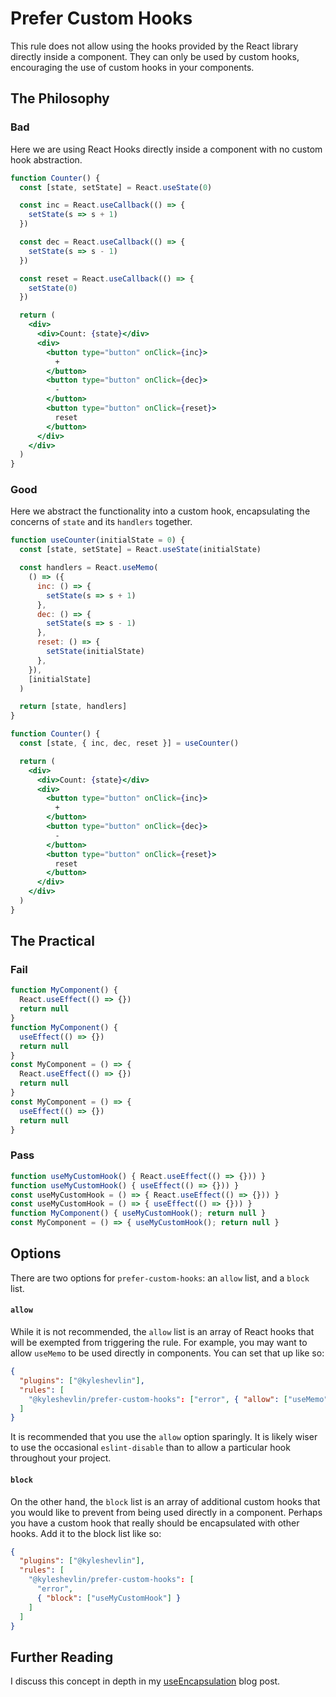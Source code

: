 # Prefer Custom Hooks

This rule does not allow using the hooks provided by the React library directly inside a component. They can only be used by custom hooks, encouraging the use of custom hooks in your components.

## The Philosophy

### Bad

Here we are using React Hooks directly inside a component with no custom hook abstraction.

```jsx
function Counter() {
  const [state, setState] = React.useState(0)

  const inc = React.useCallback(() => {
    setState(s => s + 1)
  })

  const dec = React.useCallback(() => {
    setState(s => s - 1)
  })

  const reset = React.useCallback(() => {
    setState(0)
  })

  return (
    <div>
      <div>Count: {state}</div>
      <div>
        <button type="button" onClick={inc}>
          +
        </button>
        <button type="button" onClick={dec}>
          -
        </button>
        <button type="button" onClick={reset}>
          reset
        </button>
      </div>
    </div>
  )
}
```

### Good

Here we abstract the functionality into a custom hook, encapsulating the concerns of `state` and its `handlers` together.

```jsx
function useCounter(initialState = 0) {
  const [state, setState] = React.useState(initialState)

  const handlers = React.useMemo(
    () => ({
      inc: () => {
        setState(s => s + 1)
      },
      dec: () => {
        setState(s => s - 1)
      },
      reset: () => {
        setState(initialState)
      },
    }),
    [initialState]
  )

  return [state, handlers]
}

function Counter() {
  const [state, { inc, dec, reset }] = useCounter()

  return (
    <div>
      <div>Count: {state}</div>
      <div>
        <button type="button" onClick={inc}>
          +
        </button>
        <button type="button" onClick={dec}>
          -
        </button>
        <button type="button" onClick={reset}>
          reset
        </button>
      </div>
    </div>
  )
}
```

## The Practical

### Fail

```javascript
function MyComponent() {
  React.useEffect(() => {})
  return null
}
function MyComponent() {
  useEffect(() => {})
  return null
}
const MyComponent = () => {
  React.useEffect(() => {})
  return null
}
const MyComponent = () => {
  useEffect(() => {})
  return null
}
```

### Pass

```javascript
function useMyCustomHook() { React.useEffect(() => {})) }
function useMyCustomHook() { useEffect(() => {})) }
const useMyCustomHook = () => { React.useEffect(() => {})) }
const useMyCustomHook = () => { useEffect(() => {})) }
function MyComponent() { useMyCustomHook(); return null }
const MyComponent = () => { useMyCustomHook(); return null }
```

## Options

There are two options for `prefer-custom-hooks`: an `allow` list, and a `block` list.

#### `allow`

While it is not recommended, the `allow` list is an array of React hooks that will be exempted from triggering the rule. For example, you may want to allow `useMemo` to be used directly in components. You can set that up like so:

```json
{
  "plugins": ["@kyleshevlin"],
  "rules": [
    "@kyleshevlin/prefer-custom-hooks": ["error", { "allow": ["useMemo"] }]
  ]
}
```

It is recommended that you use the `allow` option sparingly. It is likely wiser to use the occasional `eslint-disable` than to allow a particular hook throughout your project.

#### `block`

On the other hand, the `block` list is an array of additional custom hooks that you would like to prevent from being used directly in a component. Perhaps you have a custom hook that really should be encapsulated with other hooks. Add it to the block list like so:

```json
{
  "plugins": ["@kyleshevlin"],
  "rules": [
    "@kyleshevlin/prefer-custom-hooks": [
      "error",
      { "block": ["useMyCustomHook"] }
    ]
  ]
}
```

## Further Reading

I discuss this concept in depth in my [useEncapsulation](https://kyleshevlin.com/use-encapsulation) blog post.
